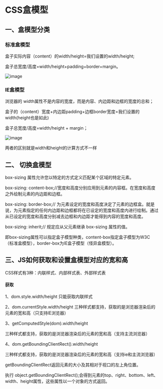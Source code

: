 # CSS盒模型

## 一、盒模型分类
### 标准盒模型

盒子实际内容（content）的width/height=我们设置的width/height;

盒子总宽度/高度=width/height+padding+border+margin。

![image](https://img4.mukewang.com/5b73f51e00015f7905000338.jpg)


### IE盒模型

浏览器的 width属性不是内容的宽度，而是内容、内边距和边框的宽度的总和；

盒子的（content）宽度+内边距padding+边框border宽度=我们设置的width(height也是如此)

盒子总宽度/高度=width/height + margin；

![image](https://img.mukewang.com/5b73f53f0001a7ec05000334.jpg)

两者的区别就是width和height的计算方式不一样

## 二、 切换盒模型
box-sizing 属性允许您以特定的方式定义匹配某个区域的特定元素。

box-sizing: content-box;//宽度和高度分别应用到元素的内容框。在宽度和高度之外绘制元素的内边距和边框。

box-sizing: border-box;// 为元素设定的宽度和高度决定了元素的边框盒。就是说，为元素指定的任何内边距和边框都将在已设定的宽度和高度内进行绘制。通过从已设定的宽度和高度分别减去边框和内边距才能得到内容的宽度和高度。

box-sizing: inherit;// 规定应从父元素继承 box-sizing 属性的值。

即box-sizing属性可以指定盒子模型种类，content-box指定盒子模型为W3C（标准盒模型），border-box为IE盒子模型（怪异盒模型）。

## 三、JS如何获取和设置盒模型对应的宽和高

CSS样式有3种：内联样式、内部样式表、外部样式表

#### 获取

1、dom.style.width/height  只能获取内联样式

2、dom.currentStyle.width/height  三种样式都支持，获取的是浏览器渲染后的元素的宽和高（只支持IE浏览器）

3、getComputedStyle(dom).width/height

三种样式都支持，获取的是浏览器渲染后的元素的宽和高（支持主流浏览器）

4、dom.getBoundingClientRect().width/height

三种样式都支持，获取的是浏览器渲染后的元素的宽和高（支持ie和主流浏览器）

getBoundingClientRect返回元素的大小及其相对于视口的左上角位置。

执行 object.getBoundingClientRect();会得到元素的top、right、bottom、left、width、height属性，这些属性以一个对象的方式返回。